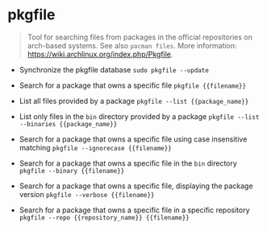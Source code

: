 # pkgfile
> Tool for searching files from packages in the official repositories on arch-based systems.
> See also `pacman files`.
> More information: <https://wiki.archlinux.org/index.php/Pkgfile>.

- Synchronize the pkgfile database
`sudo pkgfile --update`

- Search for a package that owns a specific file
`pkgfile {{filename}}`

- List all files provided by a package
`pkgfile --list {{package_name}}`

- List only files in the `bin` directory provided by a package
`pkgfile --list --binaries {{package_name}}`

- Search for a package that owns a specific file using case insensitive matching
`pkgfile --ignorecase {{filename}}`

- Search for a package that owns a specific file in the `bin` directory
`pkgfile --binary {{filename}}`

- Search for a package that owns a specific file, displaying the package version
`pkgfile --verbose {{filename}}`

- Search for a package that owns a specific file in a specific repository
`pkgfile --repo {{repository_name}} {{filename}}`
